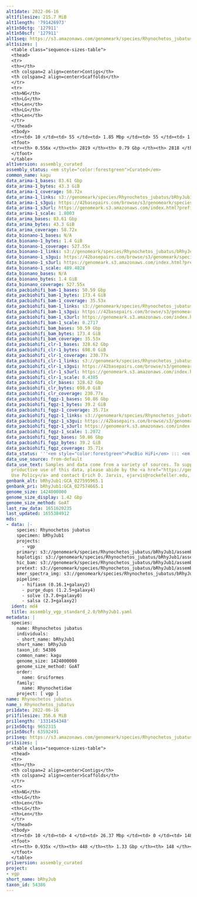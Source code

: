 ```yaml
---
alt1date: 2022-06-16
alt1filesize: 215.7 MiB
alt1length: '791426973'
alt1n50ctg: '127911'
alt1n50scf: '127911'
alt1seq: https://s3.amazonaws.com/genomeark/species/Rhynochetos_jubatus/bRhyJub1/assembly_curated/bRhyJub1.alt.cur.20220616.fasta.gz
alt1sizes: |
  <table class="sequence-sizes-table">
  <thead>
  <tr>
  <th></th>
  <th colspan=2 align=center>Contigs</th>
  <th colspan=2 align=center>Scaffolds</th>
  </tr>
  <tr>
  <th>NG</th>
  <th>LG</th>
  <th>Len</th>
  <th>LG</th>
  <th>Len</th>
  </tr>
  </thead>
  <tbody>
  <tr><td> 10 </td><td> 55 </td><td> 1.85 Mbp </td><td> 55 </td><td> 1.85 Mbp </td></tr><tr><td> 20 </td><td> 155 </td><td> 1.16 Mbp </td><td> 155 </td><td> 1.16 Mbp </td></tr><tr><td> 30 </td><td> 309 </td><td> 0.75 Mbp </td><td> 309 </td><td> 0.75 Mbp </td></tr><tr><td> 40 </td><td> 553 </td><td> 453.03 Kbp </td><td> 553 </td><td> 453.03 Kbp </td></tr><tr style="background-color:#cccccc;"><td> 50 </td><td> 1096 </td><td> 127.91 Kbp </td><td> 1096 </td><td> 127.91 Kbp </td></tr><tr><td> 60 </td><td> 0 </td><td>  </td><td> 0 </td><td>  </td></tr><tr><td> 70 </td><td> 0 </td><td>  </td><td> 0 </td><td>  </td></tr><tr><td> 80 </td><td> 0 </td><td>  </td><td> 0 </td><td>  </td></tr><tr><td> 90 </td><td> 0 </td><td>  </td><td> 0 </td><td>  </td></tr><tr><td> 100 </td><td> 0 </td><td>  </td><td> 0 </td><td>  </td></tr></tbody>
  <tfoot>
  <tr><th> 0.556x </th><th> 2819 </th><th> 0.79 Gbp </th><th> 2818 </th><th> 0.79 Gbp </th></tr>
  </tfoot>
  </table>
alt1version: assembly_curated
assembly_status: <em style="color:forestgreen">Curated</em>
common_name: kagu
data_arima-1_bases: 83.61 Gbp
data_arima-1_bytes: 43.3 GiB
data_arima-1_coverage: 58.72x
data_arima-1_links: s3://genomeark/species/Rhynochetos_jubatus/bRhyJub1/genomic_data/arima/<br>
data_arima-1_s3gui: https://42basepairs.com/browse/s3/genomeark/species/Rhynochetos_jubatus/bRhyJub1/genomic_data/arima/
data_arima-1_s3url: https://genomeark.s3.amazonaws.com/index.html?prefix=species/Rhynochetos_jubatus/bRhyJub1/genomic_data/arima/
data_arima-1_scale: 1.8003
data_arima_bases: 83.61 Gbp
data_arima_bytes: 43.3 GiB
data_arima_coverage: 58.72x
data_bionano-1_bases: N/A
data_bionano-1_bytes: 1.4 GiB
data_bionano-1_coverage: 527.55x
data_bionano-1_links: s3://genomeark/species/Rhynochetos_jubatus/bRhyJub1/genomic_data/bionano/<br>
data_bionano-1_s3gui: https://42basepairs.com/browse/s3/genomeark/species/Rhynochetos_jubatus/bRhyJub1/genomic_data/bionano/
data_bionano-1_s3url: https://genomeark.s3.amazonaws.com/index.html?prefix=species/Rhynochetos_jubatus/bRhyJub1/genomic_data/bionano/
data_bionano-1_scale: 489.4028
data_bionano_bases: N/A
data_bionano_bytes: 1.4 GiB
data_bionano_coverage: 527.55x
data_pacbiohifi_bam-1_bases: 50.59 Gbp
data_pacbiohifi_bam-1_bytes: 173.4 GiB
data_pacbiohifi_bam-1_coverage: 35.53x
data_pacbiohifi_bam-1_links: s3://genomeark/species/Rhynochetos_jubatus/bRhyJub1/genomic_data/pacbio_hifi/<br>
data_pacbiohifi_bam-1_s3gui: https://42basepairs.com/browse/s3/genomeark/species/Rhynochetos_jubatus/bRhyJub1/genomic_data/pacbio_hifi/
data_pacbiohifi_bam-1_s3url: https://genomeark.s3.amazonaws.com/index.html?prefix=species/Rhynochetos_jubatus/bRhyJub1/genomic_data/pacbio_hifi/
data_pacbiohifi_bam-1_scale: 0.2717
data_pacbiohifi_bam_bases: 50.59 Gbp
data_pacbiohifi_bam_bytes: 173.4 GiB
data_pacbiohifi_bam_coverage: 35.53x
data_pacbiohifi_clr-1_bases: 328.62 Gbp
data_pacbiohifi_clr-1_bytes: 698.0 GiB
data_pacbiohifi_clr-1_coverage: 230.77x
data_pacbiohifi_clr-1_links: s3://genomeark/species/Rhynochetos_jubatus/bRhyJub1/genomic_data/pacbio_hifi/<br>
data_pacbiohifi_clr-1_s3gui: https://42basepairs.com/browse/s3/genomeark/species/Rhynochetos_jubatus/bRhyJub1/genomic_data/pacbio_hifi/
data_pacbiohifi_clr-1_s3url: https://genomeark.s3.amazonaws.com/index.html?prefix=species/Rhynochetos_jubatus/bRhyJub1/genomic_data/pacbio_hifi/
data_pacbiohifi_clr-1_scale: 0.4385
data_pacbiohifi_clr_bases: 328.62 Gbp
data_pacbiohifi_clr_bytes: 698.0 GiB
data_pacbiohifi_clr_coverage: 230.77x
data_pacbiohifi_fqgz-1_bases: 50.86 Gbp
data_pacbiohifi_fqgz-1_bytes: 39.2 GiB
data_pacbiohifi_fqgz-1_coverage: 35.71x
data_pacbiohifi_fqgz-1_links: s3://genomeark/species/Rhynochetos_jubatus/bRhyJub1/genomic_data/pacbio_hifi/<br>
data_pacbiohifi_fqgz-1_s3gui: https://42basepairs.com/browse/s3/genomeark/species/Rhynochetos_jubatus/bRhyJub1/genomic_data/pacbio_hifi/
data_pacbiohifi_fqgz-1_s3url: https://genomeark.s3.amazonaws.com/index.html?prefix=species/Rhynochetos_jubatus/bRhyJub1/genomic_data/pacbio_hifi/
data_pacbiohifi_fqgz-1_scale: 1.2072
data_pacbiohifi_fqgz_bases: 50.86 Gbp
data_pacbiohifi_fqgz_bytes: 39.2 GiB
data_pacbiohifi_fqgz_coverage: 35.71x
data_status: '''<em style="color:forestgreen">PacBio HiFi</em> ::: <em style="color:forestgreen">Arima</em>'''
data_use_source: from-default
data_use_text: Samples and data come from a variety of sources. To support fair and
  productive use of this data, please abide by the <a href="https://genome10k.soe.ucsc.edu/data-use-policies/">Data
  Use Policy</a> and contact Erich D. Jarvis, ejarvis@rockefeller.edu, with any questions.
genbank_alt: bRhyJub1:GCA_027595965.1
genbank_pri: bRhyJub1:GCA_027574665.1
genome_size: 1424000000
genome_size_display: 1.42 Gbp
genome_size_method: GoAT
last_raw_data: 1651620235
last_updated: 1655384912
mds:
- data: |-
    species: Rhynochetos jubatus
    specimen: bRhyJub1
    projects:
      - vgp
    primary: s3://genomeark/species/Rhynochetos_jubatus/bRhyJub1/assembly_vgp_standard_2.0/bRhyJub1.pri.asm.20220317.fasta.gz
    haplotigs: s3://genomeark/species/Rhynochetos_jubatus/bRhyJub1/assembly_vgp_standard_2.0/bRhyJub1.alt.asm.20220317.fasta.gz
    hic_bam: s3://genomeark/species/Rhynochetos_jubatus/bRhyJub1/assembly_vgp_standard_2.0/evaluation/pretext/s2/bRhyJub1_s2.bam
    pretext: s3://genomeark/species/Rhynochetos_jubatus/bRhyJub1/assembly_vgp_standard_2.0/evaluation/pretext/s2/bRhyJub1_heatmap.pretext
    kmer_spectra_img: s3://genomeark/species/Rhynochetos_jubatus/bRhyJub1/assembly_vgp_standard_2.0/evaluation/merqury/p/bRhyJub1_png/
    pipeline:
      - hifiasm (0.16.1+galaxy2)
      - purge_dups (1.2.5+galaxy4)
      - solve (3.7.0+galaxy0)
      - salsa (2.3+galaxy2)
  ident: md4
  title: assembly_vgp_standard_2.0/bRhyJub1.yaml
metadata: |
  species:
    name: Rhynochetos jubatus
    individuals:
    - short_name: bRhyJub1
    short_name: bRhyJub
    taxon_id: 54386
    common_name: kagu
    genome_size: 1424000000
    genome_size_method: GoAT
    order:
      name: Gruiformes
    family:
      name: Rhynochetidae
    project: [ vgp ]
name: Rhynochetos jubatus
name_: Rhynochetos_jubatus
pri1date: 2022-06-16
pri1filesize: 356.6 MiB
pri1length: '1331454348'
pri1n50ctg: 9652315
pri1n50scf: 63592491
pri1seq: https://s3.amazonaws.com/genomeark/species/Rhynochetos_jubatus/bRhyJub1/assembly_curated/bRhyJub1.pri.cur.20220616.fasta.gz
pri1sizes: |
  <table class="sequence-sizes-table">
  <thead>
  <tr>
  <th></th>
  <th colspan=2 align=center>Contigs</th>
  <th colspan=2 align=center>Scaffolds</th>
  </tr>
  <tr>
  <th>NG</th>
  <th>LG</th>
  <th>Len</th>
  <th>LG</th>
  <th>Len</th>
  </tr>
  </thead>
  <tbody>
  <tr><td> 10 </td><td> 4 </td><td> 26.37 Mbp </td><td> 0 </td><td> 148.63 Mbp </td></tr><tr><td> 20 </td><td> 10 </td><td> 23.31 Mbp </td><td> 2 </td><td> 126.03 Mbp </td></tr><tr><td> 30 </td><td> 17 </td><td> 16.80 Mbp </td><td> 3 </td><td> 85.19 Mbp </td></tr><tr><td> 40 </td><td> 27 </td><td> 13.33 Mbp </td><td> 4 </td><td> 79.19 Mbp </td></tr><tr style="background-color:#cccccc;"><td> 50 </td><td> 39 </td><td style="background-color:#88ff88;"> 9.65 Mbp </td><td> 6 </td><td style="background-color:#88ff88;"> 63.59 Mbp </td></tr><tr><td> 60 </td><td> 56 </td><td> 7.10 Mbp </td><td> 10 </td><td> 31.64 Mbp </td></tr><tr><td> 70 </td><td> 84 </td><td> 4.06 Mbp </td><td> 16 </td><td> 22.07 Mbp </td></tr><tr><td> 80 </td><td> 130 </td><td> 2.24 Mbp </td><td> 24 </td><td> 13.33 Mbp </td></tr><tr><td> 90 </td><td> 229 </td><td> 0.82 Mbp </td><td> 52 </td><td> 2.05 Mbp </td></tr><tr><td> 100 </td><td> 0 </td><td>  </td><td> 0 </td><td>  </td></tr></tbody>
  <tfoot>
  <tr><th> 0.935x </th><th> 448 </th><th> 1.33 Gbp </th><th> 148 </th><th> 1.33 Gbp </th></tr>
  </tfoot>
  </table>
pri1version: assembly_curated
project:
- vgp
short_name: bRhyJub
taxon_id: 54386
---
```

